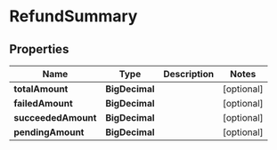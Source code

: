 

# RefundSummary


## Properties

| Name | Type | Description | Notes |
|------------ | ------------- | ------------- | -------------|
|**totalAmount** | **BigDecimal** |  |  [optional] |
|**failedAmount** | **BigDecimal** |  |  [optional] |
|**succeededAmount** | **BigDecimal** |  |  [optional] |
|**pendingAmount** | **BigDecimal** |  |  [optional] |



